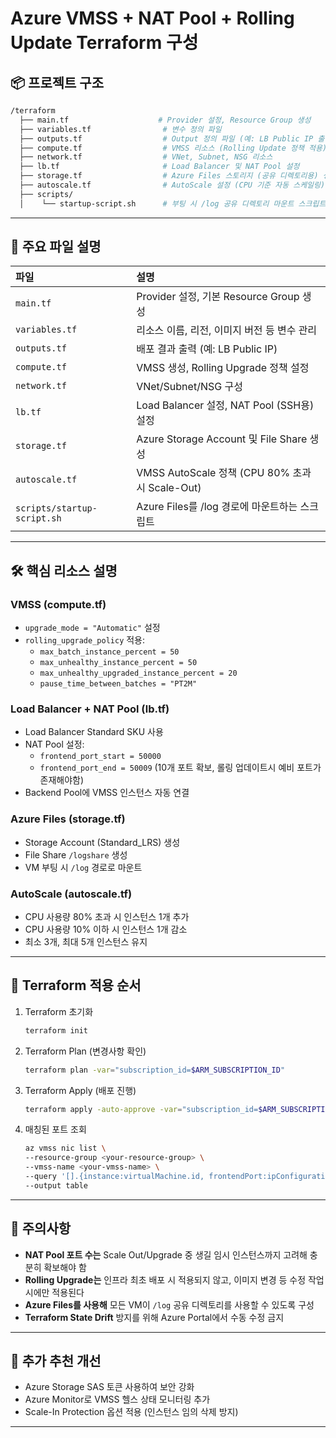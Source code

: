 # Azure VMSS + NAT Pool + Rolling Update Terraform 구성

## 📦 프로젝트 구조
```bash
/terraform
  ├── main.tf                    # Provider 설정, Resource Group 생성
  ├── variables.tf                # 변수 정의 파일
  ├── outputs.tf                  # Output 정의 파일 (예: LB Public IP 출력)
  ├── compute.tf                  # VMSS 리소스 (Rolling Update 정책 적용)
  ├── network.tf                  # VNet, Subnet, NSG 리소스
  ├── lb.tf                       # Load Balancer 및 NAT Pool 설정
  ├── storage.tf                  # Azure Files 스토리지 (공유 디렉토리용) 생성
  ├── autoscale.tf                # AutoScale 설정 (CPU 기준 자동 스케일링)
  ├── scripts/
  │    └── startup-script.sh      # 부팅 시 /log 공유 디렉토리 마운트 스크립트
```

---

## 🔧 주요 파일 설명

| 파일 | 설명 |
|:---|:---|
| `main.tf` | Provider 설정, 기본 Resource Group 생성 |
| `variables.tf` | 리소스 이름, 리전, 이미지 버전 등 변수 관리 |
| `outputs.tf` | 배포 결과 출력 (예: LB Public IP) |
| `compute.tf` | VMSS 생성, Rolling Upgrade 정책 설정 |
| `network.tf` | VNet/Subnet/NSG 구성 |
| `lb.tf` | Load Balancer 설정, NAT Pool (SSH용) 설정 |
| `storage.tf` | Azure Storage Account 및 File Share 생성 |
| `autoscale.tf` | VMSS AutoScale 정책 (CPU 80% 초과 시 Scale-Out) |
| `scripts/startup-script.sh` | Azure Files를 /log 경로에 마운트하는 스크립트 |

---

## 🛠 핵심 리소스 설명

### VMSS (compute.tf)

- `upgrade_mode = "Automatic"` 설정
- `rolling_upgrade_policy` 적용:
    - `max_batch_instance_percent = 50`
    - `max_unhealthy_instance_percent = 50`
    - `max_unhealthy_upgraded_instance_percent = 20`
    - `pause_time_between_batches = "PT2M"`

### Load Balancer + NAT Pool (lb.tf)

- Load Balancer Standard SKU 사용
- NAT Pool 설정:
    - `frontend_port_start = 50000`
    - `frontend_port_end = 50009` (10개 포트 확보, 롤링 업데이트시 예비 포트가 존재해야함)
- Backend Pool에 VMSS 인스턴스 자동 연결

### Azure Files (storage.tf)

- Storage Account (Standard_LRS) 생성
- File Share `/logshare` 생성
- VM 부팅 시 `/log` 경로로 마운트

### AutoScale (autoscale.tf)

- CPU 사용량 80% 초과 시 인스턴스 1개 추가
- CPU 사용량 10% 이하 시 인스턴스 1개 감소
- 최소 3개, 최대 5개 인스턴스 유지

---

## 🚀 Terraform 적용 순서

1. Terraform 초기화
    ```bash
    terraform init
    ```
2. Terraform Plan (변경사항 확인)
    ```bash
    terraform plan -var="subscription_id=$ARM_SUBSCRIPTION_ID"
    ```
3. Terraform Apply (배포 진행)
    ```bash
    terraform apply -auto-approve -var="subscription_id=$ARM_SUBSCRIPTION_ID"

    ```
   
4. 매칭된 포트 조회
   ```bash
   az vmss nic list \
   --resource-group <your-resource-group> \
   --vmss-name <your-vmss-name> \
   --query '[].{instance:virtualMachine.id, frontendPort:ipConfigurations[0].loadBalancerInboundNatRules[0].frontendPort}' \
   --output table
   ```

---

## 🎯 주의사항

- **NAT Pool 포트 수는** Scale Out/Upgrade 중 생길 임시 인스턴스까지 고려해 충분히 확보해야 함
- **Rolling Upgrade는** 인프라 최초 배포 시 적용되지 않고, 이미지 변경 등 수정 작업 시에만 적용된다
- **Azure Files를 사용해** 모든 VM이 `/log` 공유 디렉토리를 사용할 수 있도록 구성
- **Terraform State Drift** 방지를 위해 Azure Portal에서 수동 수정 금지

---

## 🧩 추가 추천 개선

- Azure Storage SAS 토큰 사용하여 보안 강화
- Azure Monitor로 VMSS 헬스 상태 모니터링 추가
- Scale-In Protection 옵션 적용 (인스턴스 임의 삭제 방지)

---